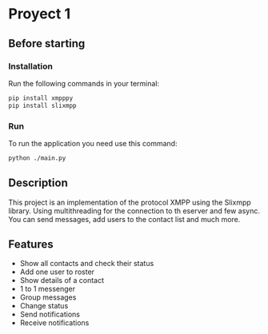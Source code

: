 # Proyect 1

## Before starting

### Installation

Run the following commands in your terminal:

```sh
pip install xmpppy
pip install slixmpp
```

### Run

To run the application you need use this command:

```sh
python ./main.py
```

## Description
This project is an implementation of the protocol XMPP using the Slixmpp
library. Using multithreading for the connection to th eserver and few
async. You can send messages, add users to the contact list and much more.

## Features
- Show all contacts and check their status
- Add one user to roster
- Show details of a contact
- 1 to 1 messenger
- Group messages
- Change status
- Send notifications
- Receive notifications

